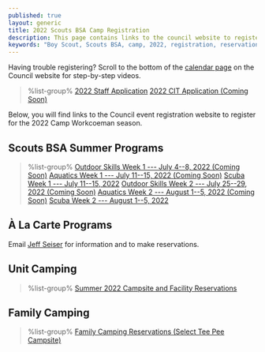```yaml
---
published: true
layout: generic
title: 2022 Scouts BSA Camp Registration
description: This page contains links to the council website to register for the 2022 Camp Workcoeman season.
keywords: "Boy Scout, Scouts BSA, camp, 2022, registration, reservation"
---
```


<div class="alert alert-info">
Having trouble registering? Scroll to the bottom of the <a href="https://ctscouting.org/calendar/">calendar page</a> on the Council website for step-by-step videos.
</div>

> %list-group%
> <a href="https://docs.google.com/forms/d/1GIjkaRZx2zejUWr5FqvptlpqasE7AiTmrzegBK23X9s/viewform" class="list-group-item">2022 Staff Application</a>
> <a href="{{ site.url }}/#" class="list-group-item">2022 CIT Application (Coming Soon)</a>

Below, you will find links to the Council event registration website to register for the 2022 Camp Workcoeman season.

## Scouts BSA Summer Programs

> %list-group%
> <a href="https://scoutingevent.com/" class="list-group-item">Outdoor Skills Week 1 --- July 4--8, 2022 (Coming Soon)</a>
> <a href="https://scoutingevent.com/" class="list-group-item">Aquatics Week 1 --- July 11--15, 2022 (Coming Soon)</a>
> <a href="https://scoutingevent.com/" class="list-group-item">Scuba Week 1 --- July 11--15, 2022</a>
> <a href="https://scoutingevent.com/" class="list-group-item">Outdoor Skills Week 2 --- July 25--29, 2022 (Coming Soon)</a>
> <a href="https://scoutingevent.com/" class="list-group-item">Aquatics Week 2 --- August 1--5, 2022 (Coming Soon)</a>
> <a href="https://scoutingevent.com/" class="list-group-item">Scuba Week 2 --- August 1--5, 2022</a>

## À La Carte Programs
Email <a href="mailto:jseiser@campworkcoeman.org">Jeff Seiser</a> for information and to make reservations.

## Unit Camping
> %list-group%
> <a href="https://campreservation.com/066/Camps/636" class="list-group-item">Summer 2022 Campsite and Facility Reservations</a>

## Family Camping
> %list-group%
> <a href="https://campreservation.com/066/Camps/636" class="list-group-item">Family Camping Reservations (Select Tee Pee Campsite)</a>

